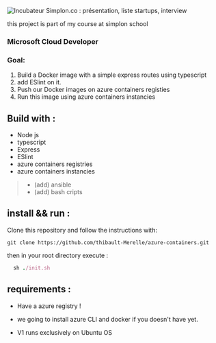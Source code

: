   ![Incubateur Simplon.co : présentation, liste startups, interview](https://encrypted-tbn0.gstatic.com/images?q=tbn:ANd9GcSSEcKwborrMn9-Q2kmVlfAFLlq3M5DjW5Hlw&usqp=CAU)

this project is part of my course at simplon school

### Microsoft Cloud Developer

### Goal:

1. Build a Docker image with a simple express routes using typescript
2. add ESlint on it.
3. Push our Docker images on azure containers registies
4. Run this image using azure containers instancies

## Build with :

- Node js
- typescript
- Express
- ESlint
- azure containers registries
- azure containers instancies

> - (add) ansible
> - (add) bash cripts

## install && run :

Clone this repository and follow the instructions with:
```
git clone https://github.com/thibault-Merelle/azure-containers.git 
```

then in your root directory execute :
```ruby
  sh ./init.sh 
```
## requirements :

- Have a azure registry !

- we going to install azure CLI and docker if you doesn't have yet.

- V1 runs exclusively on Ubuntu OS